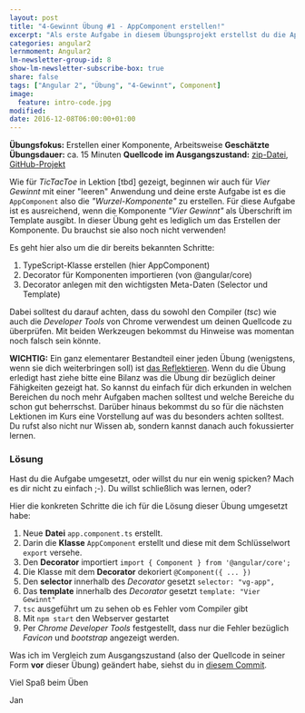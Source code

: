 ```yaml
---
layout: post
title: "4-Gewinnt Übung #1 - AppComponent erstellen!"
excerpt: "Als erste Aufgabe in diesem Übungsprojekt erstellst du die AppComponent."
categories: angular2
lernmoment: Angular2
lm-newsletter-group-id: 8
show-lm-newsletter-subscribe-box: true
share: false
tags: ["Angular 2", "Übung", "4-Gewinnt", Component]
image:
  feature: intro-code.jpg
modified:
date: 2016-12-08T06:00:00+01:00
---
```


**Übungsfokus:** Erstellen einer Komponente, Arbeitsweise
**Geschätzte Übungsdauer:** ca. 15 Minuten
**Quellcode im Ausgangszustand:** [zip-Datei](https://github.com/LernMoment/einstieg-angular2-4gewinnt/releases/tag/v0.1.0), [GitHub-Projekt](https://github.com/LernMoment/einstieg-angular2-4gewinnt/tree/d627bec1c1bb9568ddc5a503aa376ecf8612c201)

Wie für *TicTacToe* in Lektion [tbd] gezeigt, beginnen wir auch für *Vier Gewinnt* mit einer "leeren" Anwendung und deine erste Aufgabe ist es die `AppComponent` also die *"Wurzel-Komponente"* zu erstellen. Für diese Aufgabe ist es ausreichend, wenn die Komponente *"Vier Gewinnt"* als Überschrift im Template ausgibt. In dieser Übung geht es lediglich um das Erstellen der Komponente. Du brauchst sie also noch nicht verwenden!

Es geht hier also um die dir bereits bekannten Schritte:

 1. TypeScript-Klasse erstellen (hier AppComponent)
 2. Decorator für Komponenten importieren (von @angular/core)
 3. Decorator anlegen mit den wichtigsten Meta-Daten (Selector und Template)

Dabei solltest du darauf achten, dass du sowohl den Compiler (*tsc*) wie auch die *Developer Tools* von Chrome verwendest um deinen Quellcode zu überprüfen. Mit beiden Werkzeugen bekommst du Hinweise was momentan noch falsch sein könnte.

**WICHTIG:** Ein ganz elementarer Bestandteil einer jeden Übung (wenigstens, wenn sie dich weiterbringen soll) ist [das Reflektieren](http://clean-code-developer.de/die-grade/roter-grad/#Taeglich_reflektieren). Wenn du die Übung erledigt hast ziehe bitte eine Bilanz was die Übung dir bezüglich deiner Fähigkeiten gezeigt hat. So kannst du einfach für dich erkunden in welchen Bereichen du noch mehr Aufgaben machen solltest und welche Bereiche du schon gut beherrschst. Darüber hinaus bekommst du so für die nächsten Lektionen im Kurs eine Vorstellung auf was du besonders achten solltest. Du rufst also nicht nur Wissen ab, sondern kannst danach auch fokussierter lernen.

### Lösung

Hast du die Aufgabe umgesetzt, oder willst du nur ein wenig spicken? Mach es dir nicht zu einfach ;-). Du willst schließlich was lernen, oder?

Hier die konkreten Schritte die ich für die Lösung dieser Übung umgesetzt habe:

 1. Neue **Datei** `app.component.ts` erstellt.
 2. Darin die **Klasse** `AppComponent` erstellt und diese mit dem Schlüsselwort `export` versehe.
 3. Den **Decorator** importiert `import { Component } from '@angular/core';`
 4. Die Klasse mit dem **Decorator** dekoriert `@Component({ ... })`
 5. Den **selector** innerhalb des *Decorator* gesetzt `selector: "vg-app",`
 6. Das **template** innerhalb des *Decorator* gesetzt `template: "Vier Gewinnt"`
 7. `tsc` ausgeführt um zu sehen ob es Fehler vom Compiler gibt
 8. Mit `npm start` den Webserver gestartet
 9. Per *Chrome Developer Tools* festgestellt, dass nur die Fehler bezüglich *Favicon* und *bootstrap* angezeigt werden.

Was ich im Vergleich zum Ausgangszustand (also der Quellcode in seiner Form **vor** dieser Übung) geändert habe, siehst du in [diesem Commit](https://github.com/LernMoment/einstieg-angular2-4gewinnt/commit/30b9b41e8fca29712eba136dcf8d559a815dfc1f).

Viel Spaß beim Üben

Jan
